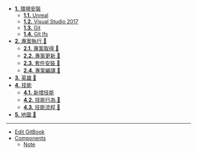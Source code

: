 * [**1.** 環境安裝](source/env/index.md)
  * [**1.1.** Unreal](source/env/unreal.md)
  * [**1.2.** Visual Studio 2017 ](source/env/vs.md)
  * [**1.3.** Git](source/env/git.md)
  * [**1.4.** Git lfs](source/env/git-lfs.md)
* [**2.** 專案執行 🚧](source/repo/index.md)
  * [**2.1.** 專案取得 🚧]()
  * [**2.2.** 專案更新 🚧]()
  * [**2.3.** 套件安裝 🚧]()
  * [**2.4.** 專案編譯 🚧]()
* [**3.** 英雄 🚧](source/hero/index.md) 
* [**4.** 技能](source/skill/index.md)
  * [**4.1.** 新增技能](source/skill/create.md)
  * [**4.2.** 技能行為 🚧]()
  * [**4.3.** 技能流程 🚧]()
* [**5.** 地圖 🚧](source/map/index.md)
***
* [Edit GitBook](source/edit/index.md)
* [Components](source/edit/components.md)
  * [Note](source/edit/note.md)